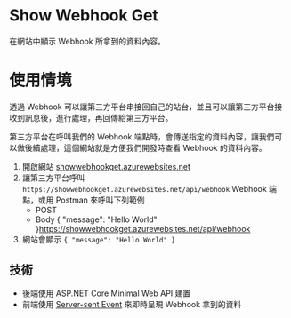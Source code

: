 # Show Webhook Get

在網站中顯示 Webhook 所拿到的資料內容。

# 使用情境

透過 Webhook 可以讓第三方平台串接回自己的站台，並且可以讓第三方平台接收到訊息後，進行處理，再回傳給第三方平台。

第三方平台在呼叫我們的 Webhook 端點時，會傳送指定的資料內容，讓我們可以做後續處理，這個網站就是方便我們開發時查看 Webhook 的資料內容。

1. 開啟網站 [showwebhookget.azurewebsites.net](https://showwebhookget.azurewebsites.net)
2. 讓第三方平台呼叫 `https://showwebhookget.azurewebsites.net/api/webhook` Webhook 端點，或用 Postman 來呼叫下列範例
   - POST 
   - Body { "message": "Hello World" }https://showwebhookget.azurewebsites.net/api/webhook
3. 網站會顯示 `{ "message": "Hello World" }`

## 技術

- 後端使用 ASP.NET Core Minimal Web API 建置
- 前端使用 [Server-sent Event](https://developer.mozilla.org/zh-TW/docs/Web/API/Server-sent_events/Using_server-sent_events) 來即時呈現 Webhook 拿到的資料

